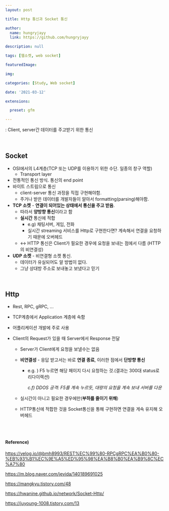 ```yaml
---
layout: post

title: Http 통신과 Socket 통신

author: 
  name: hungryjayy
  link: https://github.com/hungryjayy

description: null

tags: [웹소켓, web socket]

featuredImage: 

img: 

categories: [Study, Web socket]

date: '2021-03-12'

extensions:

  preset: gfm

---
```


: Client, server간 데이터를 주고받기 위한 통신

<br>

## Socket

* OSI에서의 L4계층(TCP 또는 UDP를 이용하기 위한 수단. 일종의 창구 역할)
  * Transport layer
* 전통적인 통신 방식. 통신의 end point
* 바이트 스트림으로 통신
  * client-server 통신 과정을 직접 구현해야함.
  * 주거나 받은 데이터를 개발자들이 알아서 formatting(parsing)해야함.
* **TCP 소켓** - **연결이 되어있는 상태에서 통신을 주고 받음**.
  * 따라서 **양방향 통신**이라고 함
  * **실시간** 통신에 적합
    * e.g) 채팅서버, 게임, 전화
    * 실시간 streaming 서비스를 Http로 구현한다면? 계속해서 연결을 요청하기 때문에 오버헤드 
  * <-> HTTP 통신은 Client가 필요한 경우에 요청을 보내는 점에서 다름 (HTTP의 비연결성)
* **UDP 소켓** - 비연결형 소켓 통신.
  * 데이터가 유실되어도 알 방법이 없다.
  * 그냥 상대방 주소로 보내놓고 보냈다고 믿기

<br>

## Http

* Rest, RPC, gRPC, ...

* TCP계층에서 Application 계층에 속함

* 어플리케이션 개발에 주로 사용

* Client의 Request가 있을 때 Server에서 Response 전달

  * Server가 Client에게 요청을 보낼수는 없음

  * **비연결성** - 응답 받고서는 바로 **연결** **종료**, 이러한 점에서 **단방향 통신**

    * e.g. ) F5 누르면 해당 페이지 다시 요청하는 것.(결과는 300대 status로 리다이렉션)

      *c.f) DDOS 공격: F5를 계속 누르듯, 대량의 요청을 계속 보내 서버를 다운*

  * 실시간이 아니고 필요한 경우에만(**부하를 줄이기 위해**)

  * HTTP통신에 적합한 것을 Socket통신을 통해 구현하면 연결을 게속 유지해 오버헤드

<br><br>

#### Reference)

https://velog.io/@bmh8993/REST%EC%99%80-RPCgRPC%EA%B0%80-%EB%93%B1%EC%9E%A5%ED%95%98%EA%B8%B0%EA%B9%8C%EC%A7%80

https://m.blog.naver.com/jevida/140189691025

https://mangkyu.tistory.com/48

https://hwanine.github.io/network/Socket-Http/

https://juyoung-1008.tistory.com/13